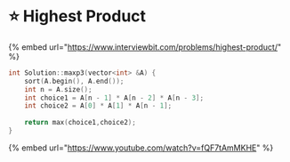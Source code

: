 # ⭐ Highest Product

{% embed url="https://www.interviewbit.com/problems/highest-product/" %}

```cpp
int Solution::maxp3(vector<int> &A) {
    sort(A.begin(), A.end());
    int n = A.size();
    int choice1 = A[n - 1] * A[n - 2] * A[n - 3];
    int choice2 = A[0] * A[1] * A[n - 1];
    
    return max(choice1,choice2);
}
```

{% embed url="https://www.youtube.com/watch?v=fQF7tAmMKHE" %}
